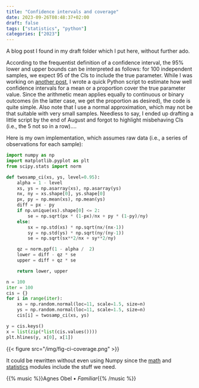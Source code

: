 ```yaml
---
title: "Confidence intervals and coverage"
date: 2023-09-26T08:48:37+02:00
draft: false
tags: ["statistics", "python"]
categories: ["2023"]
---
```


A blog post I found in my draft folder which I put here, without further ado.

According to the frequentist definition of a confidence interval, the 95% lower and upper bounds can be interpreted as follows: for 100 independent samples, we expect 95 of the CIs to include the true parameter. While I was working on [another post](/post/gaussian-credible-interval), I wrote a quick Python script to estimate how well confidence intervals for a mean or a proportion cover the true parameter value. Since the arithmetic mean applies equally to continuous or binary outcomes (in the latter case, we get the proportion as desired), the code is quite simple. Also note that I use a normal approximation, which may not be that suitable with very small samples. Needless to say, I ended up drafting a little script by the end of August and forgot to highlight misbehaving CIs (i.e., the 5 not so in a row)....

Here is my own implementation, which assumes raw data (i.e., a series of observations for each sample):

```python
import numpy as np
import matplotlib.pyplot as plt
from scipy.stats import norm

def twosamp_ci(xs, ys, level=0.95):
    alpha = 1 - level
    xs, ys = np.asarray(xs), np.asarray(ys)
    nx, ny = xs.shape[0], ys.shape[0]
    px, py = np.mean(xs), np.mean(ys)
    diff = px - py
    if np.unique(xs).shape[0] <= 2:
        se = np.sqrt(px * (1-px)/nx + py * (1-py)/ny)
    else:
        sx = np.std(xs) * np.sqrt(nx/(nx-1))
        sy = np.std(ys) * np.sqrt(ny/(ny-1))
        se = np.sqrt(sx**2/nx + sy**2/ny)

    qz = norm.ppf(1 - alpha /  2)
    lower = diff - qz * se
    upper = diff + qz * se

    return lower, upper

n = 100
iter = 100
cis = {}
for i in range(iter):
    xs = np.random.normal(loc=11, scale=1.5, size=n)
    ys = np.random.normal(loc=11, scale=1.5, size=n)
    cis[i] = twosamp_ci(xs, ys)

y = cis.keys()
x = list(zip(*list(cis.values())))
plt.hlines(y, x[0], x[1])
```

{{< figure src="/img/fig-ci-coverage.png" >}}

It could be rewritten without even using Numpy since the [math](https://docs.python.org/3/library/math.html) and [statistics](https://docs.python.org/3/library/statistics.html) modules include the stuff we need.

{{% music %}}Agnes Obel • _Familiar_{{% /music %}}
